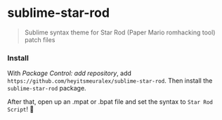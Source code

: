 # sublime-star-rod
> Sublime syntax theme for Star Rod (Paper Mario romhacking tool) patch files

### Install
With _Package Control: add repository_, add `https://github.com/heyitsmeuralex/sublime-star-rod`.
Then install the `sublime-star-rod` package.

After that, open up an .mpat or .bpat file and set the syntax to `Star Rod Script`! :tada:
